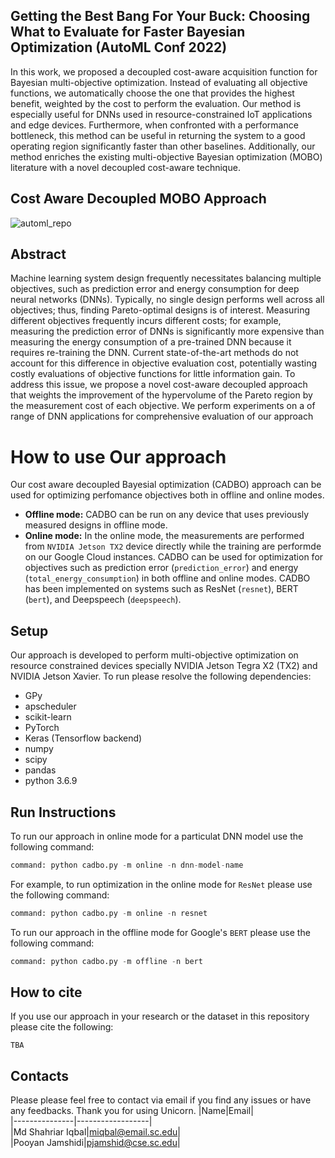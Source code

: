 ## Getting the Best Bang For Your Buck: Choosing What to Evaluate for Faster Bayesian Optimization (AutoML Conf 2022)
In this work, we proposed a decoupled cost-aware acquisition function for Bayesian multi-objective optimization. Instead of evaluating all objective functions, we automatically choose the one that provides the highest benefit, weighted by the cost to perform the evaluation. Our method is especially useful for DNNs used in resource-constrained IoT applications and edge devices. Furthermore, when confronted with a performance bottleneck, this method can be useful in returning the system to a good operating region significantly faster than other baselines. Additionally, our method enriches the existing multi-objective Bayesian optimization (MOBO) literature with a novel decoupled cost-aware technique. 

## Cost Aware Decoupled MOBO Approach
![automl_repo](https://user-images.githubusercontent.com/12802456/175791546-5510a33e-0889-4f65-8534-6b72c35a18c5.png)

## Abstract

Machine learning system design frequently necessitates balancing multiple objectives, such
as prediction error and energy consumption for deep neural networks (DNNs). Typically,
no single design performs well across all objectives; thus, finding Pareto-optimal designs
is of interest. Measuring different objectives frequently incurs different costs; for example,
measuring the prediction error of DNNs is significantly more expensive than measuring
the energy consumption of a pre-trained DNN because it requires re-training the DNN.
Current state-of-the-art methods do not account for this difference in objective evaluation
cost, potentially wasting costly evaluations of objective functions for little information gain.
To address this issue, we propose a novel cost-aware decoupled approach that weights the
improvement of the hypervolume of the Pareto region by the measurement cost of each
objective. We perform experiments on a of range of DNN applications for comprehensive
evaluation of our approach

# How to use Our approach
Our cost aware decoupled Bayesial optimization (CADBO) approach can be used for optimizing perfomance objectives both in offline and online modes. 

- **Offline mode:**  CADBO can be run on any device that uses previously measured designs in offline mode. 
- **Online mode:** In the online mode, the measurements are performed from ```NVIDIA Jetson TX2``` device directly while the training are performde on our Google Cloud instances. CADBO can be used for optimization for objectives such as prediction error (```prediction_error```) and energy (```total_energy_consumption```) in both offline and online modes. CADBO has been implemented on systems such as  ResNet (```resnet```), BERT (```bert```), and Deepspeech (```deepspeech```). 

## Setup 
Our approach is developed to perform multi-objective optimization on resource constrained devices specially NVIDIA Jetson Tegra X2 (TX2) and NVIDIA Jetson Xavier. To run 
please resolve the following dependencies:
* GPy
* apscheduler
* scikit-learn
* PyTorch
* Keras (Tensorflow backend)
* numpy
* scipy
* pandas
* python 3.6.9


## Run Instructions
To run our approach in online mode for a particulat DNN model use the following command:
```python
command: python cadbo.py -m online -n dnn-model-name
```

For example, to run optimization in the online mode for ```ResNet``` please use the following command: 
```python
command: python cadbo.py -m online -n resnet
```

To run our approach in the offline mode for Google's  ```BERT``` please use the following command:
```python
command: python cadbo.py -m offline -n bert
```

## How to cite
If you use our approach in your research or the dataset in this repository please cite the following:
```
TBA
```

## Contacts
Please please feel free to contact via email if you find any issues or have any feedbacks. Thank you for using Unicorn.
|Name|Email|     
|---------------|------------------|      
|Md Shahriar Iqbal|miqbal@email.sc.edu|          
|Pooyan Jamshidi|pjamshid@cse.sc.edu|  
